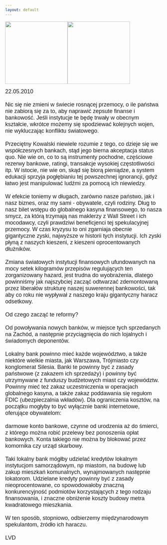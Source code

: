```yaml
---
layout: default
---
```

<img src="{{site.baseurl}}\articles\pictures\465.bankwarszawa.jpg" width="200"><img src="{{site.baseurl}}\articles\pictures\.jpg" width="200"><!--36--><p style="margin: 0px 0px 18px; font-size: 18px; font-family: Helvetica;">
22.05.2010<br><br>Nic się nie zmieni w świecie rosnącej przemocy, o ile państwa nie zabiorą się za to, aby naprawić zepsute finanse i bankowość. Jeśli instytucje te będę trwały w obecnym kształcie, wkrótce możemy się spodziewać kolejnych wojen, nie wykluczając konfliktu światowego.<br><br>Przeciętny Kowalski niewiele rozumie z tego, co dzieje się we współczesnych bankach, stąd jego bierna akceptacja status quo. Nie wie on, co to są instrumenty pochodne, częściowe rezerwy bankowe, ratingi, transakcje wysokiej częstotliwości itp. W istocie, nie wie on, skąd się biorą pieniądze, a system edukacji sprzyja pogłębianiu tej powszechnej ignorancji, gdyż łatwo jest manipulować ludźmi za pomocą ich niewiedzy.<br><br>W efekcie toniemy w długach, zarówno nasze państwo, jak i nasz biznes, oraz my sami - obywatele, czyli rodziny. Dług to nasz bilet wstępu do globalnego kasyna finansowego, to nasza smycz, za którą trzymają nas maklerzy z Wall Street i ich mocodawcy, czyli prawdziwi beneficjenci tej spekulacyjnej przemocy. W czas kryzysu to oni zgarniaja obecnie gigantyczne zyski, najwyższe w historii tych instytucji. Ich zyski płyną z naszych kieszeni, z kieszeni oprocentowanych dłużników.<br><br>Zmiana światowych instytucji finansowych ufundowanych na mocy setek kilogramów przepisów regulujących ten zorganizowany hazard, jest trudna do wyobrażenia, dlatego powinniśmy jak najszybciej zacząć odtwarzać zdemontowaną przez liberałów strukturę naszej suwerennej bankowości, tak aby co roku nie wypływał z naszego kraju gigantyczny haracz odsetkowy.<br><br>Od czego zacząć te reformy?<br><br>Od powoływania nowych banków, w miejsce tych sprzedanych na Zachód, a następnie przyciągnięcia do nich lojalnych i świadomych deponentów.<br><br>Lokalny bank powinno mieć każde województwo, a także niektóre wielkie miasta, jak Warszawa, Trójmiasto czy konglomerat Silesia. Banki te powinny być z zasady państwowe (z zakazem ich sprzedaży) i powinny być utrzymywane z funduszy budżetowych miast czy województw. Powinny mieć też zakaz uczestniczenia w operacjach globalnego kasyna, a także zakaz poddawania się regułom FDIC (ubezpieczalnia wkładów). Dla ograniczenia kosztów, na początku mogłyby to być wyłącznie banki internetowe, oferujące obywatelom:<br><br> darmowe konto bankowe, czynne od urodzenia aż do śmierci, z
którego można robić przelewy bez ponoszenia opłat bankowych. Konta takiego nie można by blokować przez komornika czy urząd skarbowy.<br><br>Taki lokalny bank mógłby udzielać kredytów lokalnym instytucjom samorządowym, np miastom, na budowę lub zakup mieszkań komunalnych, wynajmowanych następnie lokatorom. Udzielane kredyty powinny być z zasady nieoprocentowane, co spowodowałoby znaczną konkurencyjność podmiotów korzystających z tego rodzaju finansowania, i znaczne obniżenie koszty budowy metra kwadratowego mieszkania.<br><br>W ten sposób, stopniowo, odbierzemy międzynarodowym spekulantom, źródło ich haraczu.<br><br>LVD<br></p>